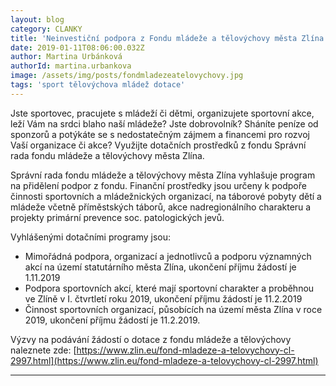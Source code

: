```yaml
---
layout: blog
category: CLANKY
title: 'Neinvestiční podpora z Fondu mládeže a tělovýchovy města Zlína'
date: 2019-01-11T08:06:00.032Z
author: Martina Urbánková
authorId: martina.urbankova
image: /assets/img/posts/fondmladezeatelovychovy.jpg   
tags: 'sport tělovýchova mládež dotace'
---
```


Jste sportovec, pracujete s mládeží či dětmi, organizujete sportovní akce, leží Vám na srdci blaho naší mládeže? Jste dobrovolník? Sháníte peníze od sponzorů a potýkáte se s nedostatečným zájmem a financemi pro rozvoj Vaší organizace či akce? Využijte dotačních prostředků z fondu Správní rada fondu mládeže a tělovýchovy města Zlína.

Správní rada fondu mládeže a tělovýchovy města Zlína vyhlašuje program na přidělení podpor z fondu. Finanční prostředky jsou určeny k podpoře činnosti sportovních a mládežnických organizací, na táborové pobyty dětí a mládeže včetně příměstských táborů, akce nadregionálního charakteru a projekty primární prevence soc. patologických jevů. 

Vyhlášenými dotačními programy jsou:
* Mimořádná podpora, organizací a jednotlivců a podporu významných akcí na území statutárního města Zlína, ukončení příjmu žádostí je 1.11.2019
* Podpora sportovních akcí, které mají sportovní charakter a proběhnou ve Zlíně v I. čtvrtletí roku 2019, ukončení příjmu žádostí je 11.2.2019
* Činnost sportovních organizací, působících na území města Zlína v roce 2019, ukončení příjmu žádostí je 11.2.2019.

Výzvy na podávání žádostí o dotace z fondu mládeže a tělovýchovy naleznete zde:
[https://www.zlin.eu/fond-mladeze-a-telovychovy-cl-2997.html](https://www.zlin.eu/fond-mladeze-a-telovychovy-cl-2997.html)






- - -
